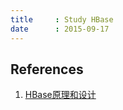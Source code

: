 ```yaml
---
title     : Study HBase
date      : 2015-09-17
---
```




## References
  1. [HBase原理和设计](http://www.bitstech.net/2015/09/16/hbase-architecture/)
